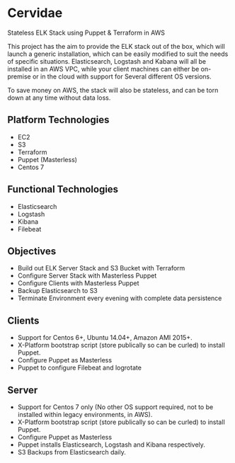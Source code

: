 # Cervidae
Stateless ELK Stack using Puppet &amp; Terraform in AWS

This project has the aim to provide the ELK stack out of the box, which will launch a generic installation, which can be easily modified to suit the needs of specific situations. Elasticsearch, Logstash and Kabana will all be installed in an AWS VPC, while your client machines can either be on-premise or in the cloud with support for Several different OS versions.

To save money on AWS, the stack will also be stateless, and can be torn down at any time without data loss.


## Platform Technologies
* EC2
* S3
* Terraform
* Puppet (Masterless)
* Centos 7

## Functional Technologies
* Elasticsearch
* Logstash
* Kibana
* Filebeat

## Objectives
* Build out ELK Server Stack and S3 Bucket with Terraform
* Configure Server Stack with Masterless Puppet
* Configure Clients with Masterless Puppet
* Backup Elasticsearch to S3
* Terminate Environment every evening with complete data persistence


## Clients
* Support for Centos 6+, Ubuntu 14.04+, Amazon AMI 2015+.
* X-Platform bootstrap script (store publically so can be curled) to install Puppet.
* Configure Puppet as Masterless
* Puppet to configure Filebeat and logrotate

## Server
* Support for Centos 7 only (No other OS support required, not to be installed within legacy environments, in AWS).
* X-Platform bootstrap script (store publically so can be curled) to install Puppet.
* Configure Puppet as Masterless
* Puppet installs Elasticsearch, Logstash and Kibana respectively.
* S3 Backups from Elasticsearch daily.
